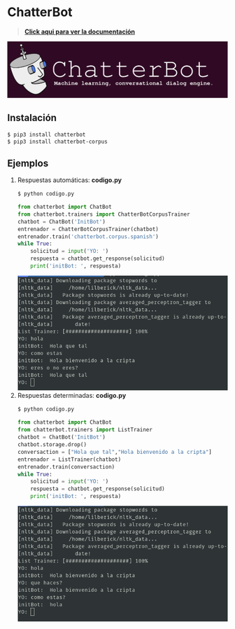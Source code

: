 # ChatterBot
> **[Click aqui para ver la documentación](https://chatterbot.readthedocs.io/en/stable/)**

![](.img/1.png)
## Instalación
```
$ pip3 install chatterbot
$ pip3 install chatterbot-corpus
```
## Ejemplos
1. Respuestas automáticas: **codigo.py**
	```
	$ python codigo.py
	```
	```python
	from chatterbot import ChatBot
	from chatterbot.trainers import ChatterBotCorpusTrainer
	chatbot = ChatBot('InitBot')
	entrenador = ChatterBotCorpusTrainer(chatbot)
	entrenador.train('chatterbot.corpus.spanish')
	while True:
	    solicitud = input('YO: ')
	    respuesta = chatbot.get_response(solicitud)
	    print('initBot: ', respuesta)
	```
	![](.img/2.png)
2. Respuestas determinadas: **codigo.py**
	```
	$ python codigo.py
	```
	```python
	from chatterbot import ChatBot
	from chatterbot.trainers import ListTrainer
	chatbot = ChatBot('InitBot')
	chatbot.storage.drop()
	conversaction = ["Hola que tal","Hola bienvenido a la cripta"]
	entrenador = ListTrainer(chatbot)
	entrenador.train(conversaction)
	while True:
	    solicitud = input('YO: ')
	    respuesta = chatbot.get_response(solicitud)
	    print('initBot: ', respuesta)
	```
	![](.img/3.png)
